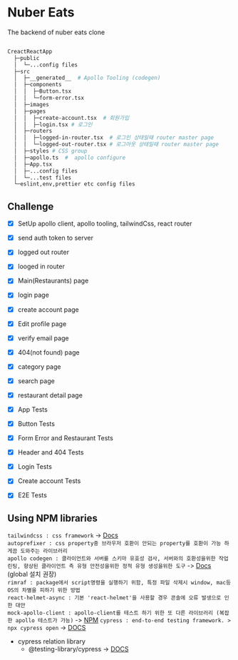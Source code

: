 # Nuber Eats

The backend of nuber eats clone

```bash

CreactReactApp
  ├─public
  │  └─...config files
  ├─src
  │  ├─__generated__  # Apollo Tooling (codegen)
  │  ├─components
  │  │  ├─Button.tsx
  │  │  └─form-error.tsx
  │  ├─images
  │  ├─pages
  │  │  ├─create-account.tsx  # 회원가입
  │  │  ├─login.tsx # 로그인
  │  ├─routers
  │  │  ├─logged-in-router.tsx  # 로그인 상태일때 router master page
  │  │  └─logged-out-router.tsx # 로그아웃 상태일때 router master page
  │  ├─styles # CSS group
  │  ├─apollo.ts  #  apollo configure
  │  ├─App.tsx
  │  ├─...config files
  │  └─...test files
  └─eslint,env,prettier etc config files

```

## Challenge

-   [x] SetUp apollo client, apollo tooling, tailwindCss, react router
-   [x] send auth token to server
-   [x] logged out router
-   [x] looged in router

-   [x] Main(Restaurants) page
-   [x] login page
-   [x] create account page
-   [x] Edit profile page
-   [x] verify email page
-   [x] 404(not found) page
-   [x] category page
-   [x] search page
-   [x] restaurant detail page

-   [x] App Tests
-   [x] Button Tests
-   [x] Form Error and Restaurant Tests
-   [x] Header and 404 Tests
-   [x] Login Tests
-   [x] Create account Tests
-   [x] E2E Tests

## Using NPM libraries

`tailwindcss : css framework` -> [Docs](https://tailwindcss.com/docs/installation)<br/>
`autoprefixer : css property중 브라우저 호환이 안되는 property를 호환이 가능 하게끔 도와주는 라이브러리`<br/>
`apollo codegen : 클라이언트와 서버를 스키마 유효성 검사, 서버와의 호환성을위한 작업 린팅, 향상된 클라이언트 측 유형 안전성을위한 정적 유형 생성을위한 도구` -> [Docs](https://github.com/apollographql/apollo-tooling) (global 설치 권장)<br/>
`rimraf : package에서 script명령을 실행하기 위함, 특정 파일 삭제시 window, mac등 OS의 차별을 피하기 위한 방법`<br/>
`react-helmet-async : 기본 'react-helmet'을 사용할 경우 콘솔에 오류 발생으로 인한 대안`<br/>
`mock-apollo-client : apollo-client를 테스트 하기 위한 또 다른 라이브러리 (복잡한 apollo 테스트가 가능)`
-> [NPM](https://www.npmjs.com/package/mock-apollo-client)
`cypress : end-to-end testing framework. > npx cypress open` -> [DOCS](https://docs.cypress.io/guides/overview/why-cypress)

-   cypress relation library
    -   @testing-library/cypress -> [DOCS](https://testing-library.com/docs/cypress-testing-library/intro)
